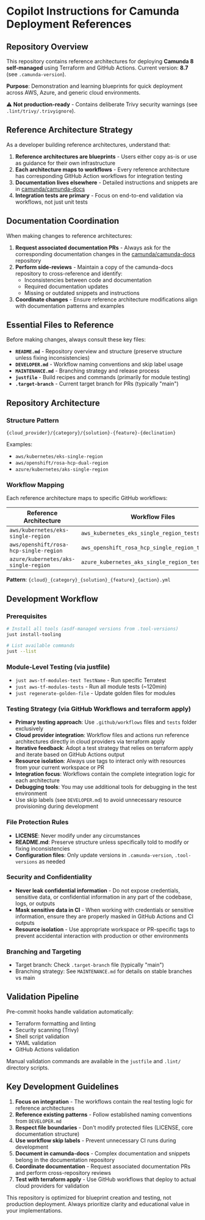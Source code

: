 # Copilot Instructions for Camunda Deployment References

## Repository Overview

This repository contains reference architectures for deploying **Camunda 8 self-managed** using Terraform and GitHub Actions. Current version: **8.7** (see `.camunda-version`).

**Purpose**: Demonstration and learning blueprints for quick deployment across AWS, Azure, and generic cloud environments.

⚠️ **Not production-ready** - Contains deliberate Trivy security warnings (see `.lint/trivy/.trivyignore`).

## Reference Architecture Strategy

As a developer building reference architectures, understand that:

1. **Reference architectures are blueprints** - Users either copy as-is or use as guidance for their own infrastructure
2. **Each architecture maps to workflows** - Every reference architecture has corresponding GitHub Action workflows for integration testing
3. **Documentation lives elsewhere** - Detailed instructions and snippets are in [camunda/camunda-docs](https://github.com/camunda/camunda-docs)
4. **Integration tests are primary** - Focus on end-to-end validation via workflows, not just unit tests

## Documentation Coordination

When making changes to reference architectures:

1. **Request associated documentation PRs** - Always ask for the corresponding documentation changes in the [camunda/camunda-docs](https://github.com/camunda/camunda-docs) repository
2. **Perform side-reviews** - Maintain a copy of the camunda-docs repository to cross-reference and identify:
   - Inconsistencies between code and documentation
   - Required documentation updates
   - Missing or outdated snippets and instructions
3. **Coordinate changes** - Ensure reference architecture modifications align with documentation patterns and examples

## Essential Files to Reference

Before making changes, always consult these key files:

- **`README.md`** - Repository overview and structure (preserve structure unless fixing inconsistencies)
- **`DEVELOPER.md`** - Workflow naming conventions and skip label usage
- **`MAINTENANCE.md`** - Branching strategy and release process
- **`justfile`** - Build recipes and commands (primarily for module testing)
- **`.target-branch`** - Current target branch for PRs (typically "main")

## Repository Architecture

### Structure Pattern
```
{cloud_provider}/{category}/{solution}-{feature}-{declination}
```

Examples:
- `aws/kubernetes/eks-single-region`
- `aws/openshift/rosa-hcp-dual-region`  
- `azure/kubernetes/aks-single-region`

### Workflow Mapping
Each reference architecture maps to specific GitHub workflows:

| Reference Architecture | Workflow Files |
|------------------------|----------------|
| `aws/kubernetes/eks-single-region` | `aws_kubernetes_eks_single_region_tests.yml` |
| `aws/openshift/rosa-hcp-single-region` | `aws_openshift_rosa_hcp_single_region_tests.yml` |
| `azure/kubernetes/aks-single-region` | `azure_kubernetes_aks_single_region_tests.yml` |

**Pattern**: `{cloud}_{category}_{solution}_{feature}_{action}.yml`

## Development Workflow

### Prerequisites
```bash
# Install all tools (asdf-managed versions from .tool-versions)
just install-tooling

# List available commands
just --list
```

### Module-Level Testing (via justfile)
- `just aws-tf-modules-test TestName` - Run specific Terratest
- `just aws-tf-modules-tests` - Run all module tests (~120min)
- `just regenerate-golden-file` - Update golden files for modules

### Testing Strategy (via GitHub Workflows and terraform apply)
- **Primary testing approach**: Use `.github/workflows` files and `tests` folder exclusively
- **Cloud provider integration**: Workflow files and actions run reference architectures directly in cloud providers via terraform apply
- **Iterative feedback**: Adopt a test strategy that relies on terraform apply and iterate based on GitHub Actions output
- **Resource isolation**: Always use tags to interact only with resources from your current workspace or PR
- **Integration focus**: Workflows contain the complete integration logic for each architecture
- **Debugging tools**: You may use additional tools for debugging in the test environment
- Use skip labels (see `DEVELOPER.md`) to avoid unnecessary resource provisioning during development

### File Protection Rules
- **LICENSE**: Never modify under any circumstances
- **README.md**: Preserve structure unless specifically told to modify or fixing inconsistencies
- **Configuration files**: Only update versions in `.camunda-version`, `.tool-versions` as needed

### Security and Confidentiality
- **Never leak confidential information** - Do not expose credentials, sensitive data, or confidential information in any part of the codebase, logs, or outputs
- **Mask sensitive data in CI** - When working with credentials or sensitive information, ensure they are properly masked in GitHub Actions and CI outputs
- **Resource isolation** - Use appropriate workspace or PR-specific tags to prevent accidental interaction with production or other environments

### Branching and Targeting
- Target branch: Check `.target-branch` file (typically "main")
- Branching strategy: See `MAINTENANCE.md` for details on stable branches vs main

## Validation Pipeline

Pre-commit hooks handle validation automatically:
- Terraform formatting and linting
- Security scanning (Trivy)
- Shell script validation
- YAML validation
- GitHub Actions validation

Manual validation commands are available in the `justfile` and `.lint/` directory scripts.

## Key Development Guidelines

1. **Focus on integration** - The workflows contain the real testing logic for reference architectures
2. **Reference existing patterns** - Follow established naming conventions from `DEVELOPER.md`
3. **Respect file boundaries** - Don't modify protected files (LICENSE, core documentation structure)
4. **Use workflow skip labels** - Prevent unnecessary CI runs during development
5. **Document in camunda-docs** - Complex documentation and snippets belong in the documentation repository
6. **Coordinate documentation** - Request associated documentation PRs and perform cross-repository reviews
7. **Test with terraform apply** - Use GitHub workflows that deploy to actual cloud providers for validation

This repository is optimized for blueprint creation and testing, not production deployment. Always prioritize clarity and educational value in your implementations.